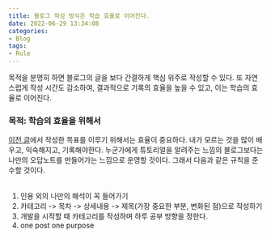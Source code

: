 ```yaml
---
title: 블로그 작성 방식은 학습 효율로 이어진다.
date: 2022-06-29 13:34:08
categories:
- Blog
tags:
- Rule
---
```


목적을 분명히 하면 블로그의 글을 보다 간결하게 핵심 위주로 작성할 수 있다. 또 자연스럽게 작성 시간도 감소하여, 결과적으로 기록의 효율을 높을 수 있고, 이는 학습의 효율로 이어진다.

### 목적: 학습의 효율을 위해서

[이전 글](https://jun3047.github.io/)에서 작성한 목표를 이루기 위해서는 효율이 중요하다. 내가 모르는 것을 많이 배우고, 익숙해지고, 기록해야한다. 누군가에게 튜토리얼을 알려주는 느낌의 블로그보다는 나만의 오답노트를 만들어가는 느낌으로 운영할 것이다. 그래서 다음과 같은 규칙을 준수할 것이다.<br><br>

1. 인용 외의 나만의 해석이 꼭 들어가기
2. 카테고리 -> 목차 -> 상세내용 -> 제목(가장 중요한 부분, 변화된 점)으로 작성하기
3. 개발을 시작할 때 카테고리를 작성하며 하루 공부 방향을 정한다.
4. one post one purpose

